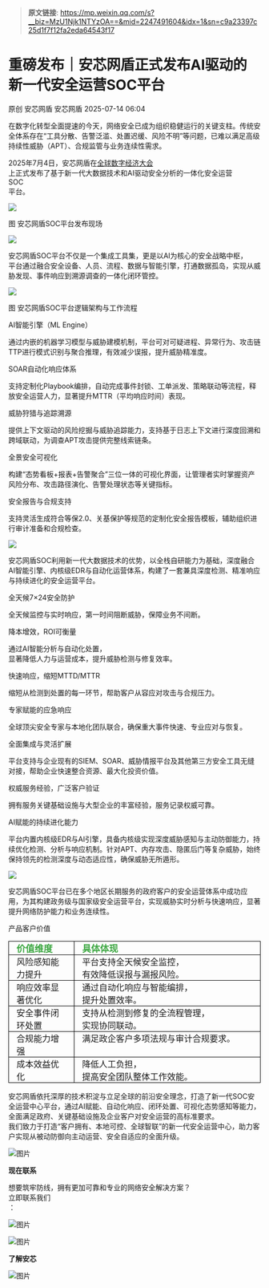 > **原文链接**: https://mp.weixin.qq.com/s?__biz=MzU1Njk1NTYzOA==&mid=2247491604&idx=1&sn=c9a23397c25d1f7f12fa2eda64543f17

#  重磅发布｜安芯网盾正式发布AI驱动的新一代安全运营SOC平台  
原创 安芯网盾  安芯网盾   2025-07-14 06:04  
  
在数字化转型全面提速的今天，网络安全已成为组织稳健运行的关键支柱。传统安全体系存在“工具分散、告警泛滥、处置迟缓、风险不明”等问题，已难以满足高级持续性威胁（APT）、合规监管与业务连续性需求。  
  
2025年7月4日，安芯网盾在[全球数字经济大会](https://mp.weixin.qq.com/s?__biz=MzU1Njk1NTYzOA==&mid=2247491590&idx=1&sn=5812e9ebac1392057c6106b98caf1826&scene=21#wechat_redirect)  
上正式发布了基于新一代大数据技术和AI驱动安全分析的一体化安全运营  
SOC  
平台。  
  
![](https://mmbiz.qpic.cn/mmbiz_png/Pn5mJk7sRlWZCtyn8oJnVhSJQpu7C3bgFgAwGLkk3XnIQNicicHzGyUsFicXyL93ROYj2TxH9D9rWdC1icnzEKXibFg/640?wx_fmt=png&from=appmsg "")  
  
图 安芯网盾SOC平台发布现场  
  
  
![](https://mmbiz.qpic.cn/mmbiz_png/Pn5mJk7sRlWCjRBX72XN8zTflv3PhqiaLgbODpYicCLW5P2pSBpiaT2o08wjiblZtUqf4QW8zBerPfuAT7Uwp0DzLg/640?wx_fmt=png&from=appmsg "")  
  
安芯网盾SOC平台不仅是一个集成工具集，更是以AI为核心的安全战略中枢，  
平台通过融合安全设备、人员、流程、数据与智能引擎，打通数据孤岛，实现从威胁发现、事件响应到溯源调查的一体化闭环管控。  
  
![](https://mmbiz.qpic.cn/mmbiz_png/Pn5mJk7sRlUFyZmsjrvcrRtgHR2xgBWpkw88PGMV9v82U86E31b756sD5YqUAvg9ceQqjoRPOqB9ic50bPYs6pA/640?wx_fmt=png&from=appmsg "")  
  
图 安芯网盾SOC平台逻辑架构与工作流程  
  
AI智能引擎（ML Engine）  
  
通过内嵌的机器学习模型与威胁建模机制，平台可对可疑进程、异常行为、攻击链TTP进行模式识别与聚合推理，有效减少误报，提升威胁精准度。  
  
SOAR自动化响应体系  
  
支持定制化Playbook编排，自动完成事件封锁、工单派发、策略联动等流程，释放安全运营人力，显著提升MTTR（平均响应时间）表现。  
  
威胁狩猎与追踪溯源  
  
提供上下文驱动的风险挖掘与威胁追踪能力，支持基于日志上下文进行深度回溯和跨域联动，为调查APT攻击提供完整线索链条。  
  
全景安全可视化  
  
构建“态势看板+报表+告警聚合”三位一体的可视化界面，让管理者实时掌握资产风险分布、攻击路径演化、告警处理状态等关键指标。  
  
安全报告与合规支持  
  
支持灵活生成符合等保2.0、关基保护等规范的定制化安全报告模板，辅助组织进行审计准备和合规检查。  
  
  
![](https://mmbiz.qpic.cn/mmbiz_png/Pn5mJk7sRlWCjRBX72XN8zTflv3PhqiaLiaAz5jvicoEMRgfLjp8AfMrpx3ibf1xzgyp6xIEyve5aWHh2Dib6fpF0HQ/640?wx_fmt=png&from=appmsg "")  
  
安芯网盾SOC利用新一代大数据技术的优势，以全栈自研能力为基础，深度融合AI智能引擎、内核级EDR与自动化运营体系，构建了一套兼具深度检测、精准响应与持续进化的安全运营平台。  
  
全天候7×24安全防护  
  
全天候监控与实时响应，第一时间阻断威胁，保障业务不间断。  
  
降本增效，ROI可衡量  
  
通过AI智能分析与自动化处置，  
显著降低人力与运营成本，提升威胁检测与修复效率。  
  
快速响应，缩短MTTD/MTTR  
  
缩短从检测到处置的每一环节，帮助客户从容应对攻击与合规压力。  
  
专家赋能的应急响应  
  
全球顶尖安全专家与本地化团队联合，确保重大事件快速、专业应对与恢复。  
  
全面集成与灵活扩展  
  
平台支持与企业现有的SIEM、SOAR、威胁情报平台及其他第三方安全工具无缝对接，帮助企业快速整合资源、最大化投资价值。  
  
权威服务经验，广泛客户验证  
  
拥有服务关键基础设施与大型企业的丰富经验，服务记录权威可靠。  
  
AI赋能的持续进化能力  
  
平台内置内核级EDR与AI引擎，具备内核级实现深度威胁感知与主动防御能力，持续优化检测、分析与响应机制。针对APT、内存攻击、隐匿后门等复杂威胁，始终保持领先的检测深度与动态适应性，确保威胁无所遁形。  
  
  
![](https://mmbiz.qpic.cn/mmbiz_png/Pn5mJk7sRlWCjRBX72XN8zTflv3PhqiaLicFGSibeBKKbNLm9tFLTcicwY4QPx9LgZ1N7T2FaPzicYC5hZIHW9KuK3w/640?wx_fmt=png&from=appmsg "")  
  
安芯网盾SOC平台已在多个地区长期服务的政府客户的安全运营体系中成功应用，为其构建政务级与国家级安全运营平台，实现威胁实时分析与快速响应，显著提升网络防护能力和业务连续性。  
  
产品客户价值  
<table><tbody><tr><td data-colwidth="191" width="132" valign="top" style="border: 1pt solid windowtext;padding: 0cm 5.4pt;"><p style="margin: 0cm 8px;line-height: normal;font-size: 11pt;font-family: DengXian;"><b><span leaf=""><span textstyle="" style="font-size: 18px;color: rgb(61, 167, 66);">价值维度</span></span><span lang="EN-US"><o:p></o:p></span></b></p></td><td data-colwidth="373" width="421" valign="top" style="border-width: 1pt 1pt 1pt medium;border-style: solid solid solid none;border-color: windowtext windowtext windowtext currentcolor;border-image: none;padding: 0cm 5.4pt;"><p style="margin: 0cm 8px;line-height: normal;font-size: 11pt;font-family: DengXian;"><b><span leaf=""><span textstyle="" style="font-size: 18px;color: rgb(61, 167, 66);">具体体现</span></span><span lang="EN-US"><o:p></o:p></span></b></p></td></tr><tr><td data-colwidth="191" width="132" valign="top" style="border-width: medium 1pt 1pt;border-style: none solid solid;border-color: currentcolor windowtext windowtext;border-image: none;padding: 0cm 5.4pt;"><p style="margin: 0cm 8px;line-height: normal;font-size: 11pt;font-family: DengXian;"><span leaf=""><span textstyle="" style="font-size: 17px;">风险感知能力提升 </span></span><span lang="EN-US"><o:p></o:p></span></p></td><td data-colwidth="373" width="421" valign="top" style="border-width: medium 1pt 1pt medium;border-style: none solid solid none;border-color: currentcolor windowtext windowtext currentcolor;padding: 0cm 5.4pt;"><p style="margin: 0cm 8px;line-height: normal;font-size: 11pt;font-family: DengXian;"><span leaf=""><span textstyle="" style="font-size: 17px;">平台支持全天候安全监控，</span></span></p><p style="margin: 0cm 8px;line-height: normal;font-size: 11pt;font-family: DengXian;"><span leaf=""><span textstyle="" style="font-size: 17px;">有效降低误报与漏报风险。</span></span><span lang="EN-US"><o:p></o:p></span></p></td></tr><tr><td data-colwidth="191" width="132" valign="top" style="border-width: medium 1pt 1pt;border-style: none solid solid;border-color: currentcolor windowtext windowtext;border-image: none;padding: 0cm 5.4pt;"><p style="margin: 0cm 8px;line-height: normal;font-size: 11pt;font-family: DengXian;"><span leaf=""><span textstyle="" style="font-size: 17px;">响应效率显著优化 </span></span><span lang="EN-US"><o:p></o:p></span></p></td><td data-colwidth="373" width="421" valign="top" style="border-width: medium 1pt 1pt medium;border-style: none solid solid none;border-color: currentcolor windowtext windowtext currentcolor;padding: 0cm 5.4pt;"><p style="margin: 0cm 8px;line-height: normal;font-size: 11pt;font-family: DengXian;"><span leaf=""><span textstyle="" style="font-size: 17px;">通过自动化响应与智能编排，</span></span></p><p style="margin: 0cm 8px;line-height: normal;font-size: 11pt;font-family: DengXian;"><span leaf=""><span textstyle="" style="font-size: 17px;">提升处置效率。</span></span><span lang="EN-US"><o:p></o:p></span></p></td></tr><tr><td data-colwidth="191" width="132" valign="top" style="border-width: medium 1pt 1pt;border-style: none solid solid;border-color: currentcolor windowtext windowtext;border-image: none;padding: 0cm 5.4pt;"><p style="margin: 0cm 8px;line-height: normal;font-size: 11pt;font-family: DengXian;"><span leaf=""><span textstyle="" style="font-size: 17px;">安全事件闭环处置 </span></span><span lang="EN-US"><o:p></o:p></span></p></td><td data-colwidth="373" width="421" valign="top" style="border-width: medium 1pt 1pt medium;border-style: none solid solid none;border-color: currentcolor windowtext windowtext currentcolor;padding: 0cm 5.4pt;"><p style="margin: 0cm 8px;line-height: normal;font-size: 11pt;font-family: DengXian;"><span leaf=""><span textstyle="" style="font-size: 17px;">支持从检测到修复的全流程管理，</span></span></p><p style="margin: 0cm 8px;line-height: normal;font-size: 11pt;font-family: DengXian;"><span leaf=""><span textstyle="" style="font-size: 17px;">实现协同联动。</span></span><span lang="EN-US"><o:p></o:p></span></p></td></tr><tr><td data-colwidth="191" width="132" valign="top" style="border-width: medium 1pt 1pt;border-style: none solid solid;border-color: currentcolor windowtext windowtext;border-image: none;padding: 0cm 5.4pt;"><p style="margin: 0cm 8px;line-height: normal;font-size: 11pt;font-family: DengXian;"><span leaf=""><span textstyle="" style="font-size: 17px;">合规能力增强 </span></span><span lang="EN-US"><o:p></o:p></span></p></td><td data-colwidth="373" width="421" valign="top" style="border-width: medium 1pt 1pt medium;border-style: none solid solid none;border-color: currentcolor windowtext windowtext currentcolor;padding: 0cm 5.4pt;"><p style="margin: 0cm 8px;line-height: normal;font-size: 11pt;font-family: DengXian;"><span leaf=""><span textstyle="" style="font-size: 17px;">满足政企客户多项法规与审计合规要求。</span></span><span lang="EN-US"><o:p></o:p></span></p></td></tr><tr><td data-colwidth="191" width="132" valign="top" style="border-width: medium 1pt 1pt;border-style: none solid solid;border-color: currentcolor windowtext windowtext;border-image: none;padding: 0cm 5.4pt;"><p style="margin: 0cm 8px;line-height: normal;font-size: 11pt;font-family: DengXian;"><span leaf=""><span textstyle="" style="font-size: 17px;">成本效益优化 </span></span><span lang="EN-US"><o:p></o:p></span></p></td><td data-colwidth="373" width="421" valign="top" style="border-width: medium 1pt 1pt medium;border-style: none solid solid none;border-color: currentcolor windowtext windowtext currentcolor;padding: 0cm 5.4pt;"><p style="margin: 0cm 8px;line-height: normal;font-size: 11pt;font-family: DengXian;"><span leaf=""><span textstyle="" style="font-size: 17px;">降低人工负担，</span></span></p><p style="margin: 0cm 8px;line-height: normal;font-size: 11pt;font-family: DengXian;"><span leaf=""><span textstyle="" style="font-size: 17px;">提高安全团队整体工作效能。</span></span><span lang="EN-US"><o:p></o:p></span></p></td></tr></tbody></table>  
  
安芯网盾依托深厚的技术积淀与立足全球的前沿安全理念，打造了新一代SOC安全运营中心平台，通过AI赋能、自动化响应、闭环处置、可视化态势感知等能力，全面满足政府、关键基础设施及企业客户对安全运营的高标准要求。  
我们致力于打造“客户拥有、本地可控、全球智联”的新一代安全运营中心，助力客户实现从被动防御向主动运营、安全自适应的全面升级。  
  
![图片](https://mmbiz.qpic.cn/mmbiz_gif/Pn5mJk7sRlV3v6CyvbWX4YfyL8MictAn84vADsShfzBDSMV9iaVIPhsdjITPlnFfLpzzUXarl7OGwBYfPh1lHyqg/640?wx_fmt=gif&wxfrom=5&wx_lazy=1&tp=webp "")  
  
**现在联系**  
  
想要筑牢防线，拥有更加可靠和专业的网络安全解决方案？  
立即联系我们  
：  
  
![图片](https://mmbiz.qpic.cn/mmbiz_png/Pn5mJk7sRlVkic5z06Qu70Va5DF3Qq5mGsvgqmU6lbFVCdFCiaq5uWSgkJh4MXbP2xyWh5RAPsAm7bmticm6oZcBg/640?wx_fmt=png&from=appmsg&tp=webp&wxfrom=5&wx_lazy=1 "")  
  
  
![图片](https://mmbiz.qpic.cn/mmbiz_gif/Pn5mJk7sRlV3v6CyvbWX4YfyL8MictAn84vADsShfzBDSMV9iaVIPhsdjITPlnFfLpzzUXarl7OGwBYfPh1lHyqg/640?wx_fmt=gif&tp=webp&wxfrom=5&wx_lazy=1 "")  
  
**了解安芯**  
  
  
![图片](https://mmbiz.qpic.cn/mmbiz_png/Pn5mJk7sRlVkic5z06Qu70Va5DF3Qq5mGoH6DyvKAD6bIraSdY3HtBT1ib9DicqpnfpKrJVmCQ1YW7ZQqVG3e0ZPg/640?wx_fmt=png&from=appmsg&tp=webp&wxfrom=5&wx_lazy=1 "")  
  
  
